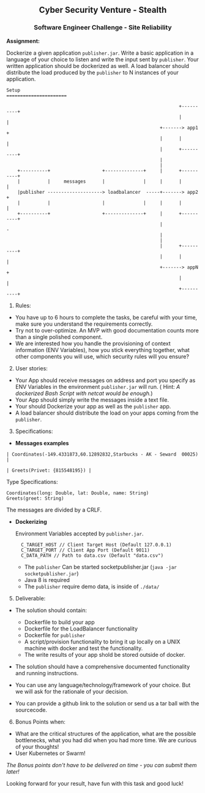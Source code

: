 <center>
     <h2>Cyber Security Venture - Stealth</h2> 
     <h3>Software Engineer Challenge - Site Reliability</h3>
</center>
 
**Assignment:**

Dockerize a given application `publisher.jar`. Write a basic application in a language of your choice to listen and write the 
 input sent by `publisher`. Your written application should be dockerized as well. A load balancer should distribute the load
  produced by the `publisher` to N instances of your application.
  

   
    Setup
    ======================
            
                                                                   +----------+
                                                                   |          |
                                                            +-------> app1    +
                                                            |      |          |
                                                            |      +----------+
                                                            |
                                                            |
        +----------+                   +--------------+     |      +----------+
        |          |     messages      |              |     |      |          |
        |publisher --------------------> loadbalancer  -----+-------> app2    +
        |          |                   |              |     |      |          |
        +----------+                   +--------------+     |      +----------+
                                                            |                               -
                                                            |
                                                            |
                                                            |      +----------+
                                                            |      |          |
                                                            +-------> appN    +
                                                                   |          |
                                                                   +----------+
  
  

1. Rules:

* You have up to 6 hours to complete the tasks, be careful with your time, make sure you understand the requirements correctly.
* Try not to over-optimize. An MVP with good documentation counts more than a single polished component.
* We are interested how you handle the provisioning of context information (ENV Variables), how you stick everything together,
 what other components you will use, which security rules will you ensure? 


2. User stories:

* Your App should receive messages on address and port you specify as ENV Variables in the environment `publisher.jar` will run. 
( Hint: _A dockerized Bash Script with netcat would be enough._)
* Your App should simply write the messages inside a text file.
* Your should Dockerize your app as well as the `publisher` app.
* A load balancer should distribute the load on your apps coming from the `publisher`.

3. Specifications:

*  **Messages examples**
  ```
  | Coordinates(-149.4331873,60.12892832,Starbucks - AK - Seward  00025) |
                   
  | Greets(Privet: {815548195}) |
  ```
  Type Specifications:
  ```
  Coordinates(long: Double, lat: Double, name: String)
  Greets(greet: String)
  ```
  The messages are divided by a CRLF. 
  
* **Dockerizing**
 
    Environment Variables accepted by `publisher.jar`.

  ```
    C_TARGET_HOST // Client Target Host (Default 127.0.0.1)
    C_TARGET_PORT // Client App Port (Default 9011)
    C_DATA_PATH // Path to data.csv (Default "data.csv")
  ```
    * The `publisher` Can be started socketpublisher.jar (`java -jar socketpublisher.jar`)
    * Java 8 is required
    * The `publisher` require demo data, is inside of `./data/`  

5. Deliverable:

* The solution should contain:
    * Dockerfile to build your app
    * Dockerfile for the LoadBalancer functionality
    * Dockerfile for `publisher`
    * A script/provision functionality to bring it up locally on a UNIX machine with docker and test the functionality.
    * The write results of your app shold be stored outside of docker.
    
* The solution should have a comprehensive documented functionality and running instructions. 
* You can use any language/technology/framework of your choice. But we will ask for the rationale of your decision. 
* You can provide a github link to the solution or send us a tar ball with the sourcecode. 

6. Bonus Points when:

* What are the critical structures of the application, what are the possible bottlenecks, what you had did when you had more time. We are curious of your thoughts! 
* User Kubernetes or Swarm! 

_The Bonus points don't have to be delivered on time - you can submit them later!_ 

Looking forward for your result, have fun with this task and good luck! 


  








